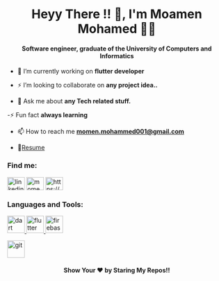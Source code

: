 <h1 align="center">Heyy There !! 👋, I'm Moamen Mohamed 👨‍💻</h1>
<h4 align="center">Software engineer, graduate of the University of Computers and Informatics  </h4> 




- 🔭 I’m currently working on **flutter developer**

- ⚡ I’m looking to collaborate on **any project idea..**

- 💬 Ask me about **any Tech related stuff.**

-⚡ Fun fact **always learning**

- 📫 How to reach me **momen.mohammed001@gmail.com**
    
- 🔗[Resume](https://drive.google.com/drive/u/0/my-drive)

<h3 align="left">Find me:</h3>
<p align="left">
<a href="linkedin.com/in/momen-mohammed/" target="blank"><img align="center" src="https://raw.githubusercontent.com/rahuldkjain/github-profile-readme-generator/master/src/images/icons/Social/linked-in-alt.svg" alt="linkedin.com/in/momen-mohammed/" height="30" width="40" /></a>
<a href="momen.mohammed001" target="blank"><img align="center" src="https://raw.githubusercontent.com/rahuldkjain/github-profile-readme-generator/master/src/images/icons/Social/instagram.svg" alt="momen.mohammed001" height="30" width="40" /></a>
<a href="https://www.facebook.com/profile.php?id=100007597809947" target="blank"><img align="center" src="https://raw.githubusercontent.com/rahuldkjain/github-profile-readme-generator/master/src/images/icons/Social/facebook.svg" alt="https://www.facebook.com/profile.php?id=100007597809947" height="30" width="40" /></a>


<h3 align="left">Languages and Tools:</h3>

<a href="https://dart.dev" target="_blank" rel="noreferrer"> <img src="https://www.vectorlogo.zone/logos/dartlang/dartlang-icon.svg" alt="dart" width="40" height="40"/> </a> 
<a href="https://flutter.dev" target="_blank" rel="noreferrer"> <img src="https://www.vectorlogo.zone/logos/flutterio/flutterio-icon.svg" alt="flutter" width="40" height="40"/>
 <a href="https://firebase.google.com/" target="_blank" rel="noreferrer"> <img src="https://www.vectorlogo.zone/logos/firebase/firebase-icon.svg" alt="firebase" width="40" height="40"/> </a>

<a href="https://git-scm.com/" target="_blank"> <img src="https://www.vectorlogo.zone/logos/git-scm/git-scm-icon.svg" alt="git" width="40" height="40"/> </a>    


<p align="center"><h4 align="center">Show Your ❤️ by Staring My Repos!!</h4> </p>

